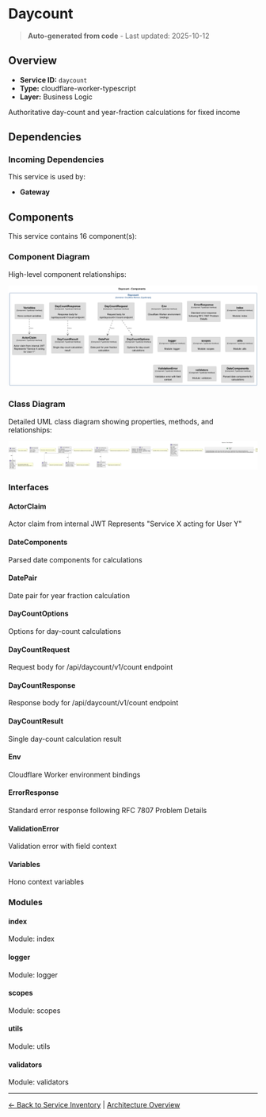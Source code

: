 # Daycount

> **Auto-generated from code** - Last updated: 2025-10-12

## Overview

- **Service ID:** `daycount`
- **Type:** cloudflare-worker-typescript
- **Layer:** Business Logic

Authoritative day-count and year-fraction calculations for fixed income

## Dependencies

### Incoming Dependencies

This service is used by:

- **Gateway**

## Components

This service contains 16 component(s):

### Component Diagram

High-level component relationships:

![Daycount Component Diagram](../../diagrams/structurizr-Components_daycount.png)

### Class Diagram

Detailed UML class diagram showing properties, methods, and relationships:

![Daycount Class Diagram](../../diagrams/class-diagram-daycount.png)

### Interfaces

#### ActorClaim

Actor claim from internal JWT Represents "Service X acting for User Y"

#### DateComponents

Parsed date components for calculations

#### DatePair

Date pair for year fraction calculation

#### DayCountOptions

Options for day-count calculations

#### DayCountRequest

Request body for /api/daycount/v1/count endpoint

#### DayCountResponse

Response body for /api/daycount/v1/count endpoint

#### DayCountResult

Single day-count calculation result

#### Env

Cloudflare Worker environment bindings

#### ErrorResponse

Standard error response following RFC 7807 Problem Details

#### ValidationError

Validation error with field context

#### Variables

Hono context variables

### Modules

#### index

Module: index

#### logger

Module: logger

#### scopes

Module: scopes

#### utils

Module: utils

#### validators

Module: validators

---

[← Back to Service Inventory](../services.md) |
[Architecture Overview](../index.md)
